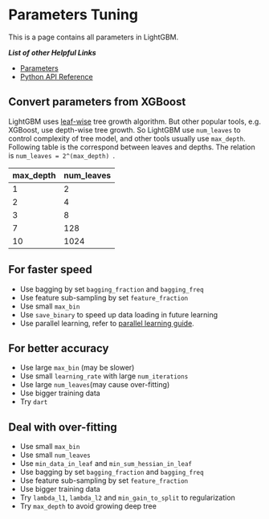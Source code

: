 # Parameters Tuning

This is a page contains all parameters in LightGBM.

***List of other Helpful Links***
* [Parameters](./Parameters.md)
* [Python API Reference](./Python-API.md)

## Convert parameters from XGBoost

LightGBM uses [leaf-wise](https://github.com/Microsoft/LightGBM/wiki/Features#optimization-in-accuracy) tree growth algorithm. But other popular tools, e.g. XGBoost, use depth-wise tree growth. So LightGBM use ```num_leaves``` to control complexity of tree model, and other tools usually use ```max_depth```. Following table is the correspond between leaves and depths. The relation is ```num_leaves = 2^(max_depth) ```.

| max_depth | num_leaves |
| --------- | ---------- |
| 1 | 2 |
| 2 | 4 |
| 3 | 8 |
| 7 | 128 |
| 10 | 1024 |   

## For faster speed

* Use bagging by set ```bagging_fraction``` and ```bagging_freq``` 
* Use feature sub-sampling by set ```feature_fraction```
* Use small ```max_bin```
* Use ```save_binary``` to speed up data loading in future learning
* Use parallel learning, refer to [parallel learning guide](./Parallel-Learning-Guide.md).

## For better accuracy

* Use large ```max_bin``` (may be slower)
* Use small ```learning_rate``` with large ```num_iterations```
* Use large ```num_leaves```(may cause over-fitting)
* Use bigger training data
* Try ```dart```

## Deal with over-fitting

* Use small ```max_bin```
* Use small ```num_leaves```
* Use ```min_data_in_leaf``` and ```min_sum_hessian_in_leaf```
* Use bagging by set ```bagging_fraction``` and ```bagging_freq``` 
* Use feature sub-sampling by set ```feature_fraction```
* Use bigger training data
* Try ```lambda_l1```, ```lambda_l2``` and ```min_gain_to_split``` to regularization
* Try ```max_depth``` to avoid growing deep tree 
